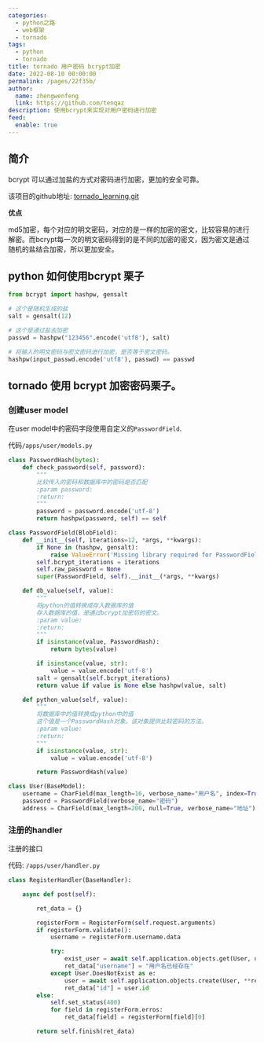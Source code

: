 ```yaml
---
categories: 
  - python之路
  - web框架
  - tornado
tags: 
  - python
  - tornado
title: tornado 用户密码 bcrypt加密
date: 2022-08-10 00:00:00
permalink: /pages/22f35b/
author: 
  name: zhengwenfeng
  link: https://github.com/tenqaz
description: 使用bcrypt来实现对用户密码进行加密
feed: 
  enable: true
---
```


## 简介

bcrypt 可以通过加盐的方式对密码进行加密，更加的安全可靠。

该项目的github地址: [tornado_learning.git](https://github.com/tenqaz/tornado_learning)



**优点**

md5加密，每个对应的明文密码，对应的是一样的加密的密文，比较容易的进行解密。而bcrypt每一次的明文密码得到的是不同的加密的密文，因为密文是通过随机的盐结合加密，所以更加安全。



## python 如何使用bcrypt 栗子

```python
from bcrypt import hashpw, gensalt

# 这个是随机生成的盐
salt = gensalt(12)

# 这个是通过盐去加密
passwd = hashpw("123456".encode('utf8'), salt)

# 将输入的明文密码与密文密码进行加密，是否等于密文密码。
hashpw(input_passwd.encode('utf8'), passwd) == passwd
```



## tornado 使用 bcrypt 加密密码栗子。

### 创建user model

在user model中的密码字段使用自定义的`PasswordField`.

代码`/apps/user/models.py`

```python
class PasswordHash(bytes):
    def check_password(self, password):
        """
        比较传入的密码和数据库中的密码是否匹配
        :param password:
        :return:
        """
        password = password.encode('utf-8')
        return hashpw(password, self) == self

class PasswordField(BlobField):
    def __init__(self, iterations=12, *args, **kwargs):
        if None in (hashpw, gensalt):
            raise ValueError('Missing library required for PasswordField: bcrypt')
        self.bcrypt_iterations = iterations
        self.raw_password = None
        super(PasswordField, self).__init__(*args, **kwargs)

    def db_value(self, value):
        """
        将python的值转换成存入数据库的值
        存入数据库的值，是通过bcrypt加密后的密文。
        :param value:
        :return:
        """
        if isinstance(value, PasswordHash):
            return bytes(value)

        if isinstance(value, str):
            value = value.encode('utf-8')
        salt = gensalt(self.bcrypt_iterations)
        return value if value is None else hashpw(value, salt)

    def python_value(self, value):
        """
        将数据库中的值转换成python中的值
        这个值是一个PasswordHash对象。该对象提供比较密码的方法。
        :param value:
        :return:
        """
        if isinstance(value, str):
            value = value.encode('utf-8')

        return PasswordHash(value)

class User(BaseModel):
    username = CharField(max_length=16, verbose_name="用户名", index=True, unique=True)
    password = PasswordField(verbose_name="密码")
    address = CharField(max_length=200, null=True, verbose_name="地址")
```

### 注册的handler

注册的接口

代码: `/apps/user/handler.py`

```python
class RegisterHandler(BaseHandler):

    async def post(self):

        ret_data = {}

        registerForm = RegisterForm(self.request.arguments)
        if registerForm.validate():
            username = registerForm.username.data

            try:
                exist_user = await self.application.objects.get(User, username=username)
                ret_data["username"] = "用户名已经存在"
            except User.DoesNotExist as e:
                user = await self.application.objects.create(User, **registerForm.data)
                ret_data["id"] = user.id
        else:
            self.set_status(400)
            for field in registerForm.erros:
                ret_data[field] = registerForm[field][0]

        return self.finish(ret_data)
```
